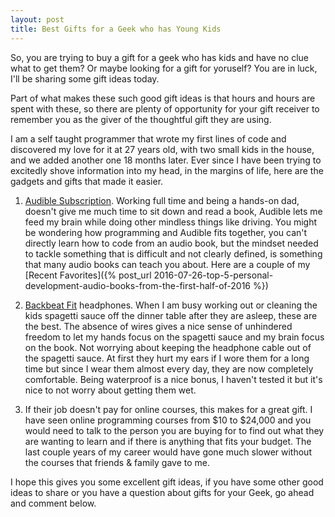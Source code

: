 ```yaml
---
layout: post
title: Best Gifts for a Geek who has Young Kids
---
```


So, you are trying to buy a gift for a geek who has kids and have no clue what to get them? Or maybe looking for a gift for yoruself? You are in luck, I'll be sharing some gift ideas today.

Part of what makes these such good gift ideas is that hours and hours are spent with these, so there are plenty of opportunity for your gift receiver to remember you as the giver of the thoughtful gift they are using.

I am a self taught programmer that wrote my first lines of code and discovered my love for it at 27 years old, with two small kids in the house, and we added another one 18 months later. Ever since I have been trying to excitedly shove information into my head, in the margins of life, here are the gadgets and gifts that made it easier.

1. <a href="http://www.audible.com/" target="_blank">Audible Subscription</a>. Working full time and being a hands-on dad, doesn't give me much time to sit down and read a book, Audible lets me feed my brain while doing other mindless things like driving. You might be wondering how programming and Audible fits together, you can't directly learn how to code from an audio book, but the mindset needed to tackle something that is difficult and not clearly defined, is something that many audio books can teach you about. Here are a couple of my [Recent Favorites]({% post_url 2016-07-26-top-5-personal-development-audio-books-from-the-first-half-of-2016 %})

2. <a href="https://www.amazon.com/Plantronics-BackBeat-Fit-Bluetooth-Headphones/dp/B00KJLMBQQ/ref=sr_1_1?ie=UTF8&qid=1471807611&sr=8-1&keywords=plantronics+backbeat+fit" target="_blank">Backbeat Fit</a> headphones. When I am busy working out or cleaning the kids spagetti sauce off the dinner table after they are asleep, these are the best. The absence of wires gives a nice sense of unhindered freedom to let my hands focus on the spagetti sauce and my brain focus on the book. Not worrying about keeping the headphone cable out of the spagetti sauce. At first they hurt my ears if I wore them for a long time but since I wear them almost every day, they are now completely comfortable. Being waterproof is a nice bonus, I haven't tested it but it's nice to not worry about getting them wet.

3. If their job doesn't pay for online courses, this makes for a great gift. I have seen online programming courses from $10 to $24,000 and you would need to talk to the person you are buying for to find out what they are wanting to learn and if there is anything that fits your budget. The last couple years of my career would have gone much slower without the courses that friends & family gave to me.

I hope this gives you some excellent gift ideas, if you have some other good ideas to share or you have a question about gifts for your Geek, go ahead and comment below.
